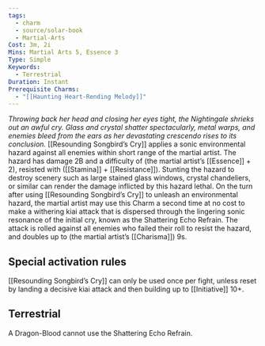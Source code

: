 ```yaml
---
tags:
  - charm
  - source/solar-book
  - Martial-Arts
Cost: 3m, 2i
Mins: Martial Arts 5, Essence 3
Type: Simple
Keywords:
  - Terrestrial
Duration: Instant
Prerequisite Charms:
  - "[[Haunting Heart-Rending Melody]]"
---
```

*Throwing back her head and closing her eyes tight, the Nightingale shrieks out an awful cry. Glass and crystal shatter spectacularly, metal warps, and enemies bleed from the ears as her devastating crescendo rises to its conclusion.*
[[Resounding Songbird’s Cry]] applies a sonic environmental hazard against all enemies within short range of the martial artist. The hazard has damage 2B and a difficulty of (the martial artist’s [[Essence]] + 2), resisted with ([[Stamina]] + [[Resistance]]). Stunting the hazard to destroy scenery such as large stained glass windows, crystal chandeliers, or similar can render the damage inflicted by this hazard lethal. On the turn after using [[Resounding Songbird’s Cry]] to unleash an environmental hazard, the martial artist may use this Charm a second time at no cost to make a withering kiai attack that is dispersed through the lingering sonic resonance of the initial cry, known as the Shattering Echo Refrain. The attack is rolled against all enemies who failed their roll to resist the hazard, and doubles up to (the martial artist’s [[Charisma]]) 9s. 
## Special activation rules
[[Resounding Songbird’s Cry]] can only be used once per fight, unless reset by landing a decisive kiai attack and then building up to [[Initiative]] 10+. 
## Terrestrial
A Dragon-Blood cannot use the Shattering Echo Refrain.